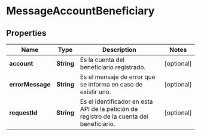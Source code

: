 # MessageAccountBeneficiary

## Properties
Name | Type | Description | Notes
------------ | ------------- | ------------- | -------------
**account** | **String** | Es la cuenta del beneficiario registrado. |  [optional]
**errorMessage** | **String** | Es el mensaje de error que se informa en caso de existir uno. |  [optional]
**requestId** | **String** | Es el identificador en esta API de la petición de registro de la cuenta del beneficiario. |  [optional]

